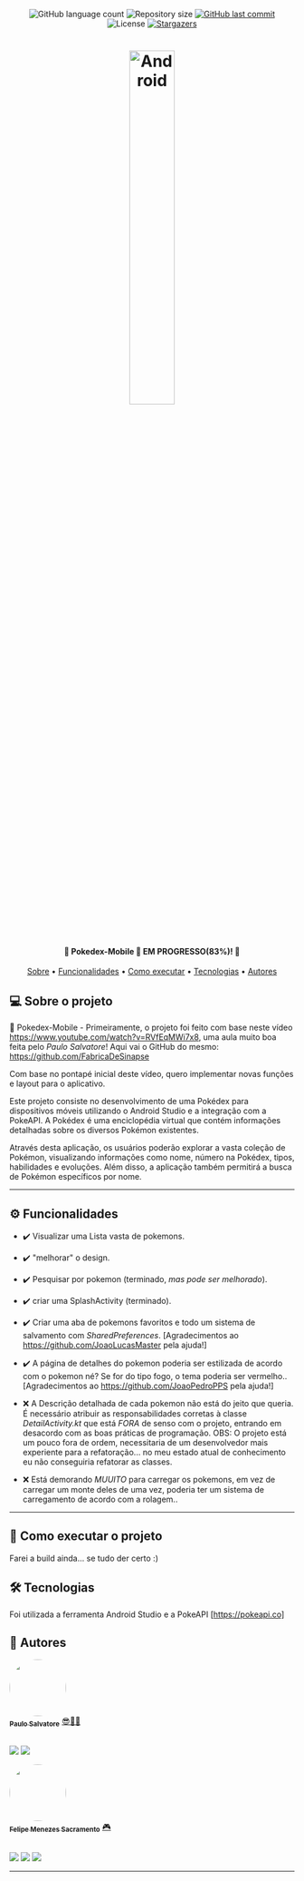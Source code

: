 <p align="center">
  <img alt="GitHub language count" src="https://img.shields.io/github/languages/count/Felipe-exec/Pokedex-Mobile?color=%2304D361">

  <img alt="Repository size" src="https://img.shields.io/github/repo-size/Felipe-exec/Pokedex-Mobile">
  
  <a href="https://github.com/Felipe-exec/Pokedex-Mobile/commits/main">
    <img alt="GitHub last commit" src="https://img.shields.io/github/last-commit/Felipe-exec/Pokedex-Mobile">
  </a>
    
   <img alt="License" src="https://img.shields.io/badge/license-MIT-brightgreen">
   <a href="https://github.com/tgmarinho/README-ecoleta/stargazers">
    <img alt="Stargazers" src="https://img.shields.io/github/stars/Felipe-exec/Pokedex-Mobile?style=social">
  </a>  
</p>

<h1 align="center">
    <img alt="Android" title="#Pokedex-Mobile" width="40%" src="https://66.media.tumblr.com/04bbb6a44e6ac6c9f5d6cddf308d1b5a/tumblr_mr323otPd81rfjowdo1_500.gif" />
</h1>

<h4 align="center"> 
	📱 Pokedex-Mobile 📲 EM PROGRESSO(83%)! 📘
</h4>

<p align="center">
 <a href="#-sobre-o-projeto">Sobre</a> •
 <a href="#%EF%B8%8F-funcionalidades">Funcionalidades</a> •
 <a href="#-como-executar-o-projeto">Como executar</a> • 
 <a href="#-tecnologias">Tecnologias</a> • 
 <a href="#-autores">Autores</a> 
</p>

## 💻 Sobre o projeto

📱 Pokedex-Mobile - Primeiramente, o projeto foi feito com base neste vídeo https://www.youtube.com/watch?v=RVfEqMWi7x8, uma aula muito boa feita pelo *Paulo Salvatore*! Aqui vai o GitHub do mesmo: https://github.com/FabricaDeSinapse

Com base no pontapé inicial deste vídeo, quero implementar novas funções e layout para o aplicativo.

Este projeto consiste no desenvolvimento de uma Pokédex para dispositivos móveis utilizando o Android Studio e a integração com a PokeAPI. A Pokédex é uma enciclopédia virtual que contém informações detalhadas sobre os diversos Pokémon existentes.

Através desta aplicação, os usuários poderão explorar a vasta coleção de Pokémon, visualizando informações como nome, número na Pokédex, tipos, habilidades e evoluções. Além disso, a aplicação também permitirá a busca de Pokémon específicos por nome.

---

## ⚙️ Funcionalidades

- :heavy_check_mark: Visualizar uma Lista vasta de pokemons.
- :heavy_check_mark: "melhorar" o design.
- :heavy_check_mark: Pesquisar por pokemon (terminado, *mas pode ser melhorado*).
- :heavy_check_mark: criar uma SplashActivity (terminado).
- :heavy_check_mark: Criar uma aba de pokemons favoritos e todo um sistema de salvamento com *SharedPreferences*. [Agradecimentos ao https://github.com/JoaoLucasMaster pela ajuda!]
- :heavy_check_mark: A página de detalhes do pokemon poderia ser estilizada de acordo com o pokemon né? Se for do tipo fogo, o tema poderia ser vermelho.. [Agradecimentos ao https://github.com/JoaoPedroPPS pela ajuda!]


- :x: A Descrição detalhada de cada pokemon não está do jeito que queria. É necessário atribuir as responsabilidades corretas à classe *DetailActivity.kt* que está *FORA* de senso com o projeto, entrando em desacordo com as boas práticas de programação. OBS: O projeto está um pouco fora de ordem, necessitaria de um desenvolvedor mais experiente para a refatoração... no meu estado atual de conhecimento eu não conseguiria refatorar as classes.
- :x: Está demorando *MUUITO* para carregar os pokemons, em vez de carregar um monte deles de uma vez, poderia ter um sistema de carregamento de acordo com a rolagem..

---

## 🚀 Como executar o projeto

Farei a build ainda... se tudo der certo :)

## 🛠 Tecnologias

Foi utilizada a ferramenta Android Studio e a PokeAPI [https://pokeapi.co]

## 🦸 Autores

<a href="https://github.com/FabricaDeSinapse">
 <img style="border-radius: 50%;" src="https://avatars.githubusercontent.com/u/66227147?v=4" width="100px;" alt=""/>
 <br />
 <sub><b>Paulo Salvatore</b></sub></a> <a href="https://github.com/FabricaDeSinapse" title="GitHub perfil">😎🐱‍👤</a>
 
 <br />
 <br />

 <a href="https://www.instagram.com/paulo.salvatoree/" target="_blank"><img src="https://img.shields.io/badge/-Instagram-%23E4405F?style=for-the-badge&logo=instagram&logoColor=white" target="_blank"></a>
 <a href="https://www.linkedin.com/in/salvatorepaulo/" target="_blank"><img src="https://img.shields.io/badge/-LinkedIn-%230077B5?style=for-the-badge&logo=linkedin&logoColor=white" target="_blank"></a>


<a href="https://github.com/Felipe-exec">
 <img style="border-radius: 50%;" src="https://avatars.githubusercontent.com/u/84421730?v=4" width="100px;" alt=""/>
 <br />
 <sub><b>Felipe Menezes Sacramento</b></sub></a> <a href="https://github.com/Felipe-exec" title="GitHub perfil">🎮</a>
 
 <br />
 <br />

 <a href="https://www.instagram.com/felipe_mzss/" target="_blank"><img src="https://img.shields.io/badge/-Instagram-%23E4405F?style=for-the-badge&logo=instagram&logoColor=white" target="_blank"></a>
 <a href = "mailto:mzssacramento@gmail.com"><img src="https://img.shields.io/badge/-Gmail-%23333?style=for-the-badge&logo=gmail&logoColor=white" target="_blank"></a>
 <a href="https://www.linkedin.com/in/felipe-sacramento-8a03ba212/" target="_blank"><img src="https://img.shields.io/badge/-LinkedIn-%230077B5?style=for-the-badge&logo=linkedin&logoColor=white" target="_blank"></a>

---
